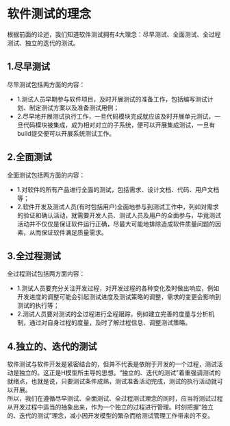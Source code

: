 # 软件测试的理念

根据前面的论述，我们知道软件测试拥有4大理念：尽早测试、全面测试、全过程测试、独立的迭代的测试。<br>

## 1.尽早测试
尽早测试包括两方面的内容：<br>
- 1.测试人员早期参与软件项目，及时开展测试的准备工作，包括编写测试计划、制定测试方案以及准备测试用例；
- 2.尽早地开展测试执行工作，一旦代码模块完成就应该及时开展单元测试，一旦代码模块被集成，成为相对对立的子系统，便可以开展集成测试，一旦有build提交便可以开展系统测试工作。

## 2.全面测试
全面测试包括两方面的内容：<br>
- 1.对软件的所有产品进行全面的测试，包括需求、设计文档、代码、用户文档等；
- 2.软件开发及测试人员(有时包括用户)全面地参与到测试工作中，列如对需求的验证和确认活动，就需要开发人员、测试人员及用户的全面参与，毕竟测试活动并不仅仅是保证软件运行正确，尽最大可能地排除造成软件质量问题的因素，从而保证软件满足质量需求。

## 3.全过程测试
全过程测试包括两方面内容：<br>
- 1.测试人员要充分关注开发过程，对开发过程的各种变化及时做出响应，例如开发进度的调整可能会引起测试进度及测试策略的调整，需求的变更会影响到测试的执行等；
- 2.测试人员要对测试的全过程进行全程跟踪，例如建立完善的度量与分析机制，通过对自身过程的度量，及时了解过程信息、调整测试策略。

## 4.独立的、迭代的测试
软件测试与软件开发是紧密结合的，但并不代表是依附于开发的一个过程，测试活动是独立的。这正是H模型所主导的思想。“独立的、迭代的测试”着重强调测试的就绪点，也就是说，只要测试条件成熟，测试准备活动完成，测试的执行活动就可以开展。<br>
所以，我们在遵循尽早测试、全面测试、全过程测试理念的同时，应当将测试过程从开发过程中适当的抽象出来，作为一个独立的过程进行管理。时刻把握“独立的、迭代的测试”理念，减小因开发模型的繁杂而给测试管理工作带来的不变。<br>








































#

